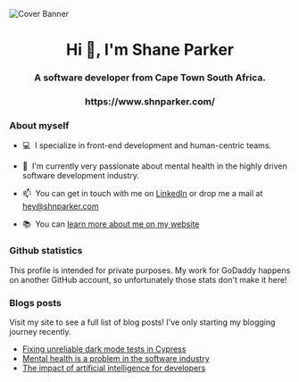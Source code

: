 ![Cover Banner](https://user-images.githubusercontent.com/15893956/202864254-fe60be6e-9fb9-471c-9213-38475a72759c.png)

<h1 align="center">Hi 👋, I'm Shane Parker</h1>
<h3 align="center">A software developer from Cape Town South Africa.</h3>
<h3 align="center">https://www.shnparker.com/</h3>

### About myself

- 💻&nbsp;&nbsp;I specialize in front-end development and human-centric teams.

- 🌱&nbsp;&nbsp;I'm currently very passionate about mental health in the highly driven software development industry.

- 📫&nbsp;&nbsp;You can get in touch with me on [LinkedIn](https://www.linkedin.com/in/shnparker/) or drop me a mail at <a href="mailto:hey@shnparker.com">hey@shnparker.com</a>
- 📚&nbsp;&nbsp;You can [learn more about me on my website](https://shnparker.com/about)

### Github statistics

This profile is intended for private purposes. My work for GoDaddy happens on another GitHub account, so unfortunately those stats don't make it here!

### Blogs posts

Visit my site to see a full list of blog posts! I've only starting my blogging journey recently.

- [Fixing unreliable dark mode tests in Cypress](https://www.shnparker.com/articles/fixing-unreliable-dark-mode-tests-in-cypress)
- [Mental health is a problem in the software industry](https://www.shnparker.com/articles/mental-health-is-a-problem-in-the-software-industry)
- [The impact of artificial intelligence for developers](https://www.shnparker.com/articles/the-impact-of-artificial-intelligence-for-developers)

